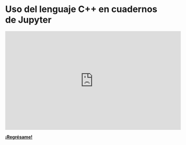 # Uso del lenguaje C++ en cuadernos de Jupyter

<center> <iframe width="560" height="315" src="https://www.youtube.com/embed/aqhSuMYyovc" title="YouTube video player" frameborder="0" allow="accelerometer; autoplay; clipboard-write; encrypted-media; gyroscope; picture-in-picture" allowfullscreen></iframe> </center> 

**[¡Regrésame!](/index)**